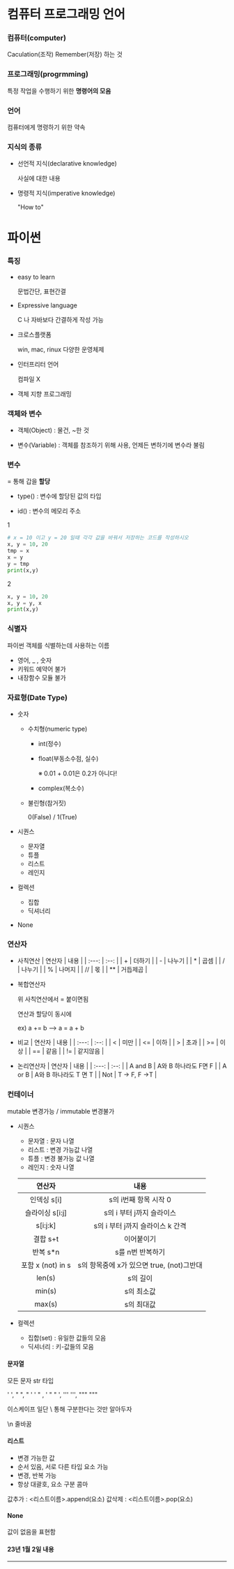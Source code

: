# 컴퓨터 프로그래밍 언어

### 컴퓨터(computer)

  Caculation(조작) Remember(저장) 하는 것

### 프로그래밍(progrmming)

특정 작업을 수행하기 위한 **명령어의 모음**

### 언어
 
컴퓨터에게 명령하기 위한 약속

### 지식의 종류
  
* 선언적 지식(declarative knowledge)

    사실에 대한 내용

 * 명령적 지식(imperative knowledge)
  
    "How to"

# 파이썬

### 특징
  * easy to learn

    문법간단, 표현간결

  * Expressive language

    C 나 자바보다 간결하게 작성 가능

  * 크로스플랫폼

    win, mac, rinux 다양한 운영체제

  * 인터프리터 언어

    컴파일 X

  * 객체 지향 프로그래밍

### 객체와 변수

  * 객체(Object) : 물건, ~한 것

  * 변수(Variable) : 객체를 참조하기 위해 사용, 언제든 변하기에 변수라 불림
<!--
내가 간단히 이해하기엔 변수가 그릇이고 객체가 거기에 담기는 모든 물체라 생각 되는데 잘 이게 맞는 이해인지 모르겠다
-->

### 변수
  = 통해 갑을 **할당**
  
  * type() : 변수에 할당된 값의 타입

  * id()  : 변수의 메모리 주소

1
  ``` python
  # x = 10 이고 y = 20 일때 각각 값을 바꿔서 저장하는 코드를 작성하시오
  x, y = 10, 20
  tmp = x
  x = y
  y = tmp
  print(x,y)
  ```
2
  ``` python
  x, y = 10, 20
  x, y = y, x
  print(x,y)
  ```
### 식별자
  파이썬 객체를 식별하는데 사용하는 이름
  <!--
  변수의 이름제한?
  -->
  * 영어, _ , 숫자
  * 키워드 예약어 불가
  * 내장함수 모듈 불가

### 자료형(Date Type)

 * 숫자
    * 수치형(numeric type)
      - int(정수)

      - float(부동소수점, 실수)

        ※ 0.01 + 0.01은 0.2가 아니다! 
      - complex(복소수)

    * 불린형(참거짓)
      
       0(False) / 1(True)

  * 시퀀스
    - 문자열
    - 튜플
    - 리스트
    - 레인지

  * 컬렉션
    - 집합
    - 딕셔너리

  * None

### 연산자
* 사칙연산
   | 연산자 | 내용 |
   | :---: | :--: |
   | + | 더하기 |
   | - | 나누기 |
   | * | 곱셈 |
   | / | 나누기 |
   | % | 나머지 |
   | // | 몫 |
   | ** | 거듭제곱  |

* 복합연산자
  
  위 사칙연산에서 = 붙이면됨

  연산과 할당이 동시에

  ex) a += b --> a = a + b

* 비교
   | 연산자 | 내용 |
   | :---: | :--: |
   | < | 미만 |
   | <= | 이하 |
   | > | 초과 |
   | >= | 이상 |
   | == | 같음 |
   | != | 같지않음 |

* 논리연산자
   | 연산자 | 내용 |
   | :---: | :--: |
   | A and B | A와 B 하나라도 F면 F |
   | A or B | A와 B 하나라도 T 면 T |
   | Not | T -> F, F ->T |

### 컨테이너
  mutable 변경가능 / immutable 변경불가
  * 시퀀스
    - 문자열 : 문자 나열
    - 리스트 : 변경 가능값 나열
    - 튜플 : 변경 불가능 값 나열
    - 레인지 : 숫자 나열

    | 연산자 | 내용 |
    | :---: | :--: |
     | 인덱싱 s[i] | s의 i번째 항목 시작 0 |
     | 슬라이싱 s[i:j] | s의 i 부터 j까지 슬라이스|
     | s[i:j:k] | s의 i 부터 j까지 슬라이스 k 간격 |
     | 결합 s+t | 이어붙이기 |
    | 반복 s*n | s를 n번 반복하기 |
    | 포함 x (not) in s | s의 항목중에 x가 있으면 true, (not)그반대 |
    | len(s) | s의 길이 |
    | min(s) | s의 최소값 |
    | max(s) | s의 최대값 |


  * 컬렉션
    - 집합(set) : 유일한 값들의 모음
    - 딕셔너리 : 키-값들의 모음

#### 문자열
 모든 문자 str 타입

 ' ', " ", " ' ' " , ' " " ', ''' ''', """ """
 
 이스케이프 일단 \ 통해 구분한다는 것만 알아두자 
 
 \n 줄바꿈

#### 리스트
  * 변경 가능한 값
  * 순서 있음, 서로 다른 타입 요소 가능
  * 변경, 반복 가능
  * 항상 대괄호, 요소 구분 콤마

  값추가 : <리스트이름>.append(요소)
  값삭제 : <리스트이름>.pop(요소)

#### None
값이 없음을 표현함


#### 23년 1월 2일 내용

---
